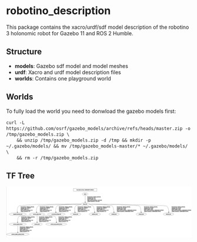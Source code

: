 # robotino_description

This package contains the xacro/urdf/sdf model description of the robotino 3 holonomic robot for Gazebo 11 and ROS 2 Humble.


## Structure

* __models__: Gazebo sdf model and model meshes
* __urdf__: Xacro and urdf model description files
* __worlds__: Contains one playground world


## Worlds
To fully load the world you need to donwload the gazebo models first:
```
curl -L https://github.com/osrf/gazebo_models/archive/refs/heads/master.zip -o /tmp/gazebo_models.zip \
    && unzip /tmp/gazebo_models.zip -d /tmp && mkdir -p ~/.gazebo/models/ && mv /tmp/gazebo_models-master/* ~/.gazebo/models/ \
    && rm -r /tmp/gazebo_models.zip
```

## TF Tree

![TF Tree](../imgs/tf_tree.png)